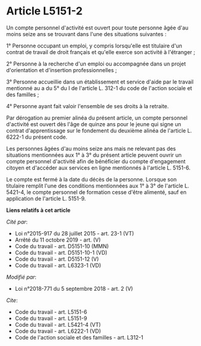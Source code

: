 # Article L5151-2

Un compte personnel d'activité est ouvert pour toute personne âgée d'au moins seize ans se trouvant dans l'une des situations
suivantes : 

1° Personne occupant un emploi, y compris lorsqu'elle est titulaire d'un contrat de travail de droit français et qu'elle
exerce son activité à l'étranger ; 

2° Personne à la recherche d'un emploi ou accompagnée dans un projet d'orientation et d'insertion professionnelles ; 

3° Personne accueillie dans un établissement et service d'aide par le travail mentionné au a du 5° du I de l'article L. 312-1
du code de l'action sociale et des familles ; 

4° Personne ayant fait valoir l'ensemble de ses droits à la retraite. 

Par dérogation au premier alinéa du présent article, un compte personnel d'activité est ouvert dès l'âge de quinze ans pour
le jeune qui signe un contrat d'apprentissage sur le fondement du deuxième alinéa de l'article L. 6222-1 du présent code. 

Les personnes âgées d'au moins seize ans mais ne relevant pas des situations mentionnées aux 1° à 3° du présent article
peuvent ouvrir un compte personnel d'activité afin de bénéficier du compte d'engagement citoyen et d'accéder aux services en
ligne mentionnés à l'article L. 5151-6. 

Le compte est fermé à la date du décès de la personne. Lorsque son titulaire remplit l'une des conditions mentionnées aux 1°
à 3° de l'article L. 5421-4, le compte personnel de formation cesse d'être alimenté, sauf en application de l'article L.
5151-9.

**Liens relatifs à cet article**

_Cité par_:

  - Loi n°2015-917 du 28 juillet 2015 - art. 23-1 (VT)
  - Arrêté du 11 octobre 2019 - art. (V)
  - Code du travail - art. D5151-10 (MMN)
  - Code du travail - art. D5151-10-1 (VD)
  - Code du travail - art. D5151-12 (V)
  - Code du travail - art. L6323-1 (VD)

_Modifié par_:

  - Loi n°2018-771 du 5 septembre 2018 - art. 2 (V)

_Cite_:

  - Code du travail - art. L5151-6
  - Code du travail - art. L5151-9
  - Code du travail - art. L5421-4 (VT)
  - Code du travail - art. L6222-1 (VD)
  - Code de l'action sociale et des familles - art. L312-1
